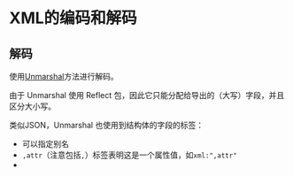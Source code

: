 # XML的编码和解码

## 解码

使用[Unmarshal](https://pkg.go.dev/encoding/xml#Unmarshal)方法进行解码。

由于 Unmarshal 使用 Reflect 包，因此它只能分配给导出的（大写）字段，并且区分大小写。

类似JSON，Unmarshal 也使用到结构体的字段的标签：

- 可以指定别名
- `,attr`（注意包括`,`）标签表明这是一个属性值，如`xml:",attr"`
- 